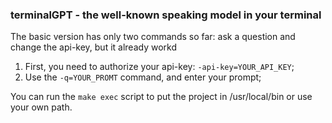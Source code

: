 ### terminalGPT - the well-known speaking model in your terminal

The basic version has only two commands so far: ask a question and change the api-key, but it already workd

1. First, you need to authorize your api-key: `-api-key=YOUR_API_KEY`;
2. Use the `-q=YOUR_PROMT` command, and enter your prompt;

You can run the `make exec` script to put the project in /usr/local/bin or use your own path.